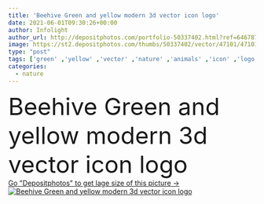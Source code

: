```yaml
---
title: 'Beehive Green and yellow modern 3d vector icon logo'
date: 2021-06-01T09:30:26+00:00
author: Infolight
author_url: http://depositphotos.com/portfolio-50337402.html?ref=64678756
image: https://st2.depositphotos.com/thumbs/50337402/vector/47101/471016972/api_thumb_450.jpg?forcejpeg=true
type: "post"
tags: ['green' ,'yellow' ,'vector' ,'nature' ,'animals' ,'icon' ,'logo' ,'bees' ,'eps' ,'premium' ,'beehive' ,'farming and gardening' ]
categories: 
  - nature
---
```

<div aling="center">
            <font size="60"> Beehive Green and yellow modern 3d vector icon logo</font>   
</div>
<div>
    <a href='https://depositphotos.com/471016972/stock-illustration-beehive-green-yellow-modern-vector.html?ref=64678756' target=_blank > Go "Depositphotos" to get lage size of this picture ->
        <img href='https://depositphotos.com/471016972/stock-illustration-beehive-green-yellow-modern-vector.html?ref=64678756' src='https://st2.depositphotos.com/50337402/47101/v/950/depositphotos_471016972-stock-illustration-beehive-green-yellow-modern-vector.jpg?forcejpeg=true' alt='Beehive Green and yellow modern 3d vector icon logo' >
    </a>
</div>
